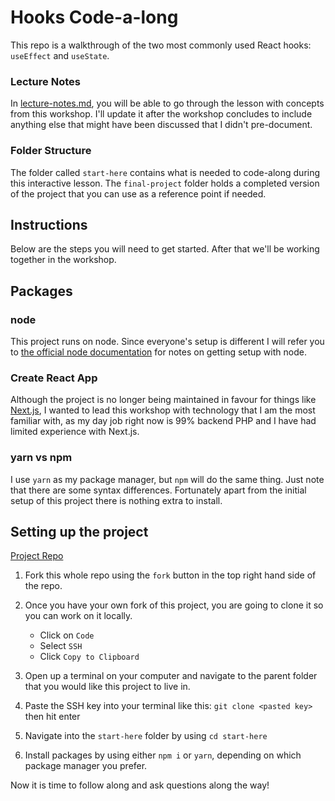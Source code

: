 # Hooks Code-a-long

This repo is a walkthrough of the two most commonly used React hooks: `useEffect` and `useState`.

### Lecture Notes
In [lecture-notes.md](lecture-notes.md), you will be able to go through the lesson with concepts from this workshop. I'll update it after the workshop concludes to include anything else that might have been discussed that I didn't pre-document. 

### Folder Structure
The folder called `start-here` contains what is needed to code-along during this interactive lesson. The `final-project` folder holds a completed version of the project that you can use as a reference point if needed. 

## Instructions
Below are the steps you will need to get started. After that we'll be working together in the workshop. 
## Packages
### node
This project runs on node. Since everyone's setup is different I will refer you to [the official node documentation](https://nodejs.org/en/learn/getting-started/how-to-install-nodejs) for notes on getting setup with node. 

### Create React App
Although the project is no longer being maintained in favour for things like [Next.js](https://nextjs.org/learn-pages-router/basics/create-nextjs-app), I wanted to lead this workshop with technology that I am the most familiar with, as my day job right now is 99% backend PHP and I have had limited experience with Next.js.

### yarn vs npm
I use `yarn` as my package manager, but `npm` will do the same thing. Just note that there are some syntax differences. Fortunately apart from the initial setup of this project there is nothing extra to install. 

## Setting up the project
[Project Repo](https://github.com/connkat/hooks-code-along)
1. Fork this whole repo using the `fork` button in the top right hand side of the repo. 

2. Once you have your own fork of this project, you are going to clone it so you can work on it locally. 
	* Click on `Code`
	* Select `SSH`
	* Click `Copy to Clipboard`

3. Open up a terminal on your computer and navigate to the parent folder that you would like this project to live in. 

4. Paste the SSH key into your terminal like this: `git clone <pasted key>` then hit enter

5. Navigate into the `start-here` folder by using `cd start-here`

6. Install packages by using either `npm i` or `yarn`, depending on which package manager you prefer. 


Now it is time to follow along and ask questions along the way!